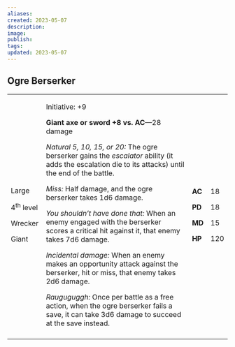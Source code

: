 ```yaml
---
aliases: 
created: 2023-05-07
description: 
image: 
publish: 
tags: 
updated: 2023-05-07
---
```


## Ogre Berserker

<table>
<colgroup>
<col style="width: 16%" />
<col style="width: 71%" />
<col style="width: 5%" />
<col style="width: 6%" />
</colgroup>
<tbody>
<tr class="odd">
<td><p>Large</p>
<p>4<sup>th</sup> level</p>
<p>Wrecker</p>
<p>Giant</p></td>
<td><p>Initiative: +9</p>
<p><strong>Giant axe or sword +8 vs. AC</strong>—28 damage</p>
<p><em>Natural 5, 10, 15, or 20:</em> The ogre berserker gains the
<em>escalator</em> ability (it adds the escalation die to its attacks)
until the end of the battle.</p>
<p><em>Miss:</em> Half damage, and the ogre berserker takes 1d6
damage.</p>
<p><em>You shouldn’t have done that:</em> When an enemy engaged with the
berserker scores a critical hit against it, that enemy takes 7d6
damage.</p>
<p><em>Incidental damage:</em> When an enemy makes an opportunity attack
against the berserker, hit or miss, that enemy takes 2d6 damage.</p>
<p><em>Rauguguggh:</em> Once per battle as a free action, when the ogre
berserker fails a save, it can take 3d6 damage to succeed at the save
instead.</p></td>
<td><p><strong>AC</strong></p>
<p><strong>PD</strong></p>
<p><strong>MD</strong></p>
<p><strong>HP</strong></p></td>
<td><p>18</p>
<p>18</p>
<p>15</p>
<p>120</p></td>
</tr>
<tr class="even">
<td></td>
<td></td>
<td></td>
<td></td>
</tr>
</tbody>
</table>

